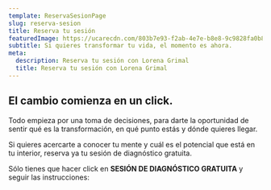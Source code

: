 ```yaml
---
template: ReservaSesionPage
slug: reserva-sesion
title: Reserva tu sesión
featuredImage: https://ucarecdn.com/803b7e93-f2ab-4e7e-b8e8-9c9828fa0b89/
subtitle: Si quieres transformar tu vida, el momento es ahora.
meta:
  description: Reserva tu sesión con Lorena Grimal
  title: Reserva tu sesión con Lorena Grimal
---
```


## El cambio comienza en un click.

Todo empieza por una toma de decisiones, para darte la oportunidad de sentir qué es la transformación, en qué punto estás y dónde quieres llegar.

Si quieres acercarte a conocer tu mente y cuál es el potencial que está en tu interior, reserva ya tu sesión de diagnóstico gratuita.

Sólo tienes que hacer click en <strong>SESIÓN DE DIAGNÓSTICO GRATUITA</strong>  y seguir las instrucciones:

